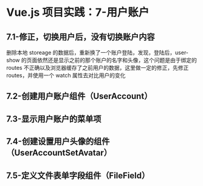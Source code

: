 # Vue.js 项目实践：7-用户账户

## 7.1-修正，切换用户后，没有切换账户内容

删除本地 storeage 的数据后，重新换了一个账户登陆，发现，登陆后，user-show 的页面依然还是显示之前的那个账户的名字和头像，这个问题是由于绑定的 routes 不正确以及浏览器缓存了之前用户的数据，这里做一定的修正，先修正 routes，并使用一个 watch 属性去对比用户的变化

## 7.2-创建用户账户组件（UserAccount）

## 7.3-显示用户账户的菜单项

## 7.4-创建设置用户头像的组件（UserAccountSetAvatar）

## 7.5-定义文件表单字段组件（FileField）
